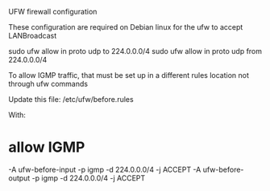UFW firewall configuration

These configuration are required on Debian linux for the ufw to accept LANBroadcast 

sudo ufw allow in proto udp to 224.0.0.0/4
sudo ufw allow in proto udp from 224.0.0.0/4


To allow IGMP traffic, that must be set up in a different rules location not through ufw commands

Update this file:
/etc/ufw/before.rules

With:
# allow IGMP
-A ufw-before-input -p igmp -d 224.0.0.0/4 -j ACCEPT
-A ufw-before-output -p igmp -d 224.0.0.0/4 -j ACCEPT

